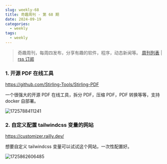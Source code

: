 ```yaml
---
slug: weekly-68
title: 奇趣周刊 - 第 68 期
date: 2024-09-19
categories:
  - weekly
tags:
  - weekly
---
```


> 奇趣周刊，每周四发布，分享有趣的软件，程序，动态新闻等。 [周刊列表](/categories/weekly/) | [rss 订阅](/categories/weekly/index.xml)  

### 1. 开源 PDF 在线工具

https://github.com/Stirling-Tools/Stirling-PDF

一个很强大的开源 PDF 在线工具，拆分 PDF，压缩 PDF，PDF 转换等等，支持 docker 自部署。

![1725788411241](https://imgurl.zishu.me/2024/09/1725788411241.webp)

### 2. 自定义配置 tailwindcss 变量的网站

https://customizer.railly.dev/

想要自定义 tailwindcss 变量可以试试这个网站，一次性配置好。

![1725862606485](https://imgurl.zishu.me/2024/09/1725862606485.webp)
